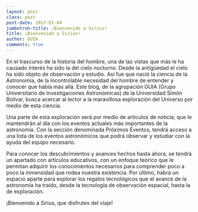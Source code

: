 ```yaml
---
layout: post
class: post
post-date: 2017-01-04
jumbotron-title: ¡Bienvenido a Sirius!
title: ¡Bienvenido a Sirius!
author: GUIA
comments: true
---
```


<article>

<p>
En el trascurso de la historia del hombre, una de las vistas que más le ha causado interés ha sido la del cielo nocturno. Desde la antigüedad el cielo ha sido objeto de observación y estudio. Así fue que nació la ciencia de la Astronomía, de la incontrolable necesidad del hombre de entender y conocer que había más allá. Este blog, de la agrupación GUIA (Grupo Universitario de Investigaciones Astronómicas) de la Universidad Simón Bolívar, busca acercar al lector a la maravillosa exploración del Universo por medio de esta ciencia. 
</p>
<p>
Una parte de esta exploración será por medio de artículos de noticia, que le mantendrán al día con los eventos actuales más importantes de la astronomía. Con la sección denominada Próximos Eventos, tendrá acceso a una lista de los eventos astronómicos que podrá observar y estudiar con la ayuda del equipo necesario.
</p>
<p>
Para conocer los descubrimientos y avances hechos hasta ahora, se tendrá un apartado con artículos educativos, con un enfoque teórico que le permitan adquirir los conocimientos necesarios para comprender poco a poco la inmensidad que rodea nuestra existencia. Por último, habrá un espacio aparte para explorar los regalos tecnológicos que el avance de la astronomía ha traído, desde la tecnología de observación espacial, hasta la de exploración.
</p>
<p>
¡Bienvenido a Sirius, que disfrutes del viaje!
</p>

</article>